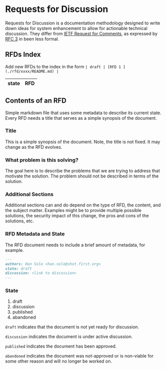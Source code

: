 # Requests for Discussion
Requests for Discussion is a documentation methodology designed to write down ideas for system enhancement to allow for actionable technical discussion. They differ from [IETF Request for Comments](https://en.wikipedia.org/wiki/Request_for_Comments),
as expressed by [RFC 3](https://tools.ietf.org/html/rfc3) in been less formal.

## RFDs Index
Add new RFDs to the index in the form
```| draft | [RFD 1 ](./rfd/xxxx/README.md) |```


| state    | RFD |
| -------- | ------------------------------------------------------------- |


## Contents of an RFD
Simple markdown file that uses some metadata to describe its current state. Every RFD needs a title that serves as a simple synopsis of the document.

### Title

This is a simple synopsis of the document. Note, the title is not fixed.
It may change as the RFD evolves.

### What problem is this solving?

The goal here is to describe the problems that we are trying to address that motivate the solution. The problem should not be described in terms of the solution.

### Additional Sections

Additional sections can and do depend on the type of RFD, the content, and the subject matter. Examples might be to provide multiple possible solutions, the security impact of this change, the pros and cons of the solutions, etc. 

### RFD Metadata and State

The RFD document needs to include a brief amount of metadata, for example.

```markdown
---
authors: Han Solo <han.solo@shot.first.org>
state: draft
discussion: <link to discussion>
---
```

### State

1. draft
2. discussion
3. published
4. abandoned

`draft` indicates that the document is not yet ready for discussion.

`discussion` indicates the document is under active discussion.

`published` indicates the document has been approved.

`abandoned` indicates the document was not-approved or is non-viable for some other reason and will no longer be worked on. 